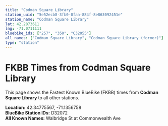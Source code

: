 ```yaml
---
title: "Codman Square Library"
station_uuid: "5e52ecb8-3fb0-0faa-884f-8e863092451e"
station_name: "Codman Square Library"
lat: 42.2873611
lng: -71.0711111
bluebike_ids: ["257", "350", "C32055"]
all_names: ["Codman Square Library", "Codman Square Library (former)"]
type: "station"
---
```


# FKBB Times from Codman Square Library

This page shows the Fastest Known BlueBike (FKBB) times from **Codman Square Library** to all other stations.

**Location:** 42.34775567, -71.1356758  
**BlueBike Station IDs:** D32072  
**All Known Names:** Walbridge St at Commonwealth Ave

